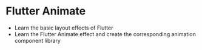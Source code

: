 # Flutter Animate

* Learn the basic layout effects of Flutter
* Learn the Flutter Animate effect and create the corresponding animation component library